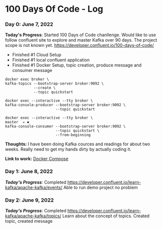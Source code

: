 # 100 Days Of Code - Log

### Day 0: June 7, 2022

**Today's Progress**: Started 100 Days of Code chanllenge. Would like to use follow confluent site to explore and master Kafka over 90 days. 
The project scope is not known yet. 
https://developer.confluent.io/100-days-of-code/

- Finished #1 Cloud Setup
- Finished #1 local confluent application
- Finished #1 Docker Setup, topic creation, produce message and consumer message
```
docker exec broker \
kafka-topics --bootstrap-server broker:9092 \
             --create \
             --topic quickstart

docker exec --interactive --tty broker \
kafka-console-producer --bootstrap-server broker:9092 \
                       --topic quickstart

docker exec --interactive --tty broker \                                             master  ✭ ✱
kafka-console-consumer --bootstrap-server broker:9092 \
                       --topic quickstart \
                       --from-beginning             
```



**Thoughts:** I have been doing Kafka cources and readings for about two weeks. Really need to get my hands dirty by actually coding it.

**Link to work:** [Docker Compose](https://github.com/chenzhengbc/100-days-of-code/tree/master/docker)

### Day 1: June 8, 2022
***Today's Progress***: Completed https://developer.confluent.io/learn-kafka/apache-kafka/events/
Able to run demo project no problem

### Day 2: June 9, 2022
***Today's Progress***: Completed https://developer.confluent.io/learn-kafka/apache-kafka/topics/
Learn about the concept of topics.
Created topic, created message

